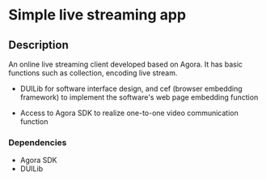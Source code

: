 
# Simple live streaming app 

## Description

An online live streaming client developed based on Agora. It has basic functions such as collection, encoding live stream.

- DUILib for software interface design, and cef (browser embedding framework) to implement the software's web page embedding function
  
- Access to Agora SDK to realize one-to-one video communication function


### Dependencies

- Agora SDK
- DUILib
